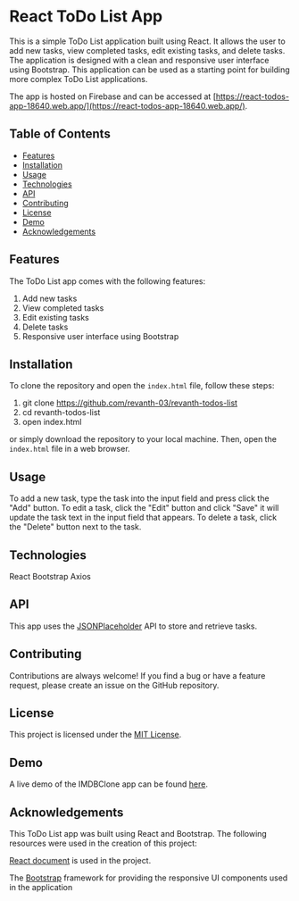 # React ToDo List App
This is a simple ToDo List application built using React. It allows the user to add new tasks, view completed tasks, edit existing tasks, and delete tasks. The application is designed with a clean and responsive user interface using Bootstrap. This application can be used as a starting point for building more complex ToDo List applications.

The app is hosted on Firebase and can be accessed at [https://react-todos-app-18640.web.app/](https://react-todos-app-18640.web.app/).


## Table of Contents

- [Features](#features)
- [Installation](#installation)
- [Usage](#usage)
- [Technologies](#technologies)
- [API](#api)
- [Contributing](#contributing)
- [License](#license)
- [Demo](#demo)
- [Acknowledgements](#acknowledgements)

## Features
The ToDo List app comes with the following features:

1. Add new tasks
2. View completed tasks
3. Edit existing tasks
4. Delete tasks
5. Responsive user interface using Bootstrap


## Installation
To clone the repository and open the `index.html` file, follow these steps:

1. git clone https://github.com/revanth-03/revanth-todos-list
2. cd revanth-todos-list
3. open index.html

 or simply download the repository to your local machine. Then, open the `index.html` file in a web browser.<br>


## Usage
To add a new task, type the task into the input field and press  click the "Add" button. To edit a task, click the "Edit" button and click "Save" it will update the task text in the input field that appears. To delete a task, click the "Delete" button next to the task.

## Technologies
 React
 Bootstrap
 Axios

## API
 This app uses the [JSONPlaceholder](https://jsonplaceholder.typicode.com/) API to store and retrieve tasks.


## Contributing

 Contributions are always welcome! If you find a bug or have a feature request, please create an issue on the GitHub repository.

## License

This project is licensed under the [MIT License](https://opensource.org/licenses/MIT).

## Demo

A live demo of the IMDBClone app can be found [here](https://youtu.be/g2ccgfyeE24).

## Acknowledgements
This ToDo List app was built using React and Bootstrap. The following resources were used in the creation of this project:

[React document](https://reactjs.org/docs/getting-started.html) is used in the project.

The [Bootstrap](https://getbootstrap.com/docs/5.0/getting-started/introduction/) framework for providing the responsive UI components used in the application


